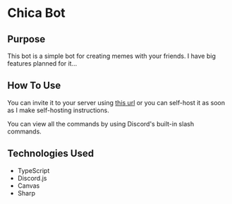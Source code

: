 # Chica Bot

## Purpose
This bot is a simple bot for creating memes with your friends. I have big features planned for it...

## How To Use
You can invite it to your server using [this url](https://discord.com/api/oauth2/authorize?client_id=813807335502905344&permissions=117760&scope=bot) or you can self-host it as soon as I make self-hosting instructions.

You can view all the commands by using Discord's built-in slash commands.

## Technologies Used
- TypeScript
- Discord.js
- Canvas
- Sharp